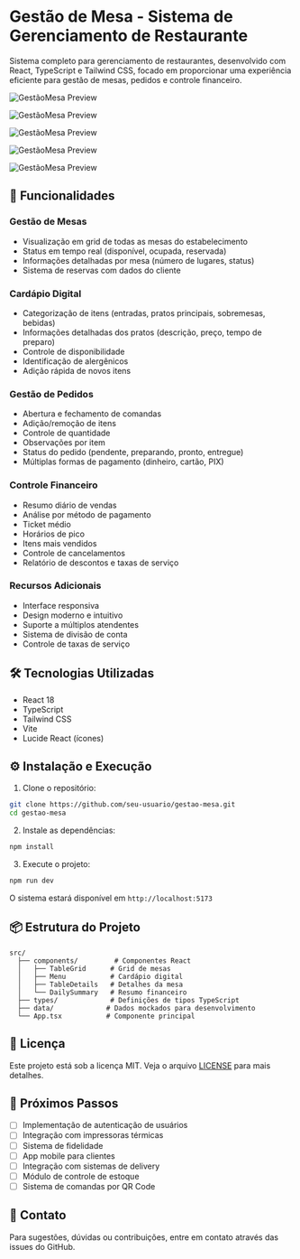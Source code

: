 # Gestão de Mesa - Sistema de Gerenciamento de Restaurante

Sistema completo para gerenciamento de restaurantes, desenvolvido com React, TypeScript e Tailwind CSS, focado em proporcionar uma experiência eficiente para gestão de mesas, pedidos e controle financeiro.

![GestãoMesa Preview](https://github.com/user-attachments/assets/eb48cd62-b7dd-460e-a514-aa401967bbd1)

![GestãoMesa Preview](https://github.com/user-attachments/assets/f95736c5-1b3c-4768-bd04-aa4420f27a9d)

![GestãoMesa Preview](https://github.com/user-attachments/assets/93ceffb2-fa70-43cf-bf67-5e7aa1d87720)

![GestãoMesa Preview](https://github.com/user-attachments/assets/7c31eef5-2639-42a9-9a1e-778da63dcd20)

![GestãoMesa Preview](https://github.com/user-attachments/assets/1bd01193-13e0-4243-ab94-5ddbddacf68d)

## 🚀 Funcionalidades

### Gestão de Mesas
- Visualização em grid de todas as mesas do estabelecimento
- Status em tempo real (disponível, ocupada, reservada)
- Informações detalhadas por mesa (número de lugares, status)
- Sistema de reservas com dados do cliente

### Cardápio Digital
- Categorização de itens (entradas, pratos principais, sobremesas, bebidas)
- Informações detalhadas dos pratos (descrição, preço, tempo de preparo)
- Controle de disponibilidade
- Identificação de alergênicos
- Adição rápida de novos itens

### Gestão de Pedidos
- Abertura e fechamento de comandas
- Adição/remoção de itens
- Controle de quantidade
- Observações por item
- Status do pedido (pendente, preparando, pronto, entregue)
- Múltiplas formas de pagamento (dinheiro, cartão, PIX)

### Controle Financeiro
- Resumo diário de vendas
- Análise por método de pagamento
- Ticket médio
- Horários de pico
- Itens mais vendidos
- Controle de cancelamentos
- Relatório de descontos e taxas de serviço

### Recursos Adicionais
- Interface responsiva
- Design moderno e intuitivo
- Suporte a múltiplos atendentes
- Sistema de divisão de conta
- Controle de taxas de serviço

## 🛠️ Tecnologias Utilizadas

- React 18
- TypeScript
- Tailwind CSS
- Vite
- Lucide React (ícones)

## ⚙️ Instalação e Execução

1. Clone o repositório:
```bash
git clone https://github.com/seu-usuario/gestao-mesa.git
cd gestao-mesa
```

2. Instale as dependências:
```bash
npm install
```

3. Execute o projeto:
```bash
npm run dev
```

O sistema estará disponível em `http://localhost:5173`

## 📦 Estrutura do Projeto

```
src/
  ├── components/         # Componentes React
  │   ├── TableGrid      # Grid de mesas
  │   ├── Menu           # Cardápio digital
  │   ├── TableDetails   # Detalhes da mesa
  │   └── DailySummary   # Resumo financeiro
  ├── types/             # Definições de tipos TypeScript
  ├── data/             # Dados mockados para desenvolvimento
  └── App.tsx           # Componente principal
```


## 📝 Licença

Este projeto está sob a licença MIT. Veja o arquivo [LICENSE](LICENSE) para mais detalhes.

## 🎯 Próximos Passos

- [ ] Implementação de autenticação de usuários
- [ ] Integração com impressoras térmicas
- [ ] Sistema de fidelidade
- [ ] App mobile para clientes
- [ ] Integração com sistemas de delivery
- [ ] Módulo de controle de estoque
- [ ] Sistema de comandas por QR Code

## 📧 Contato

Para sugestões, dúvidas ou contribuições, entre em contato através das issues do GitHub.
